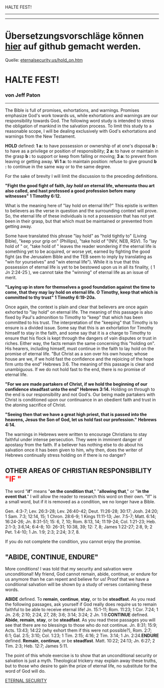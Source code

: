 <!--t HALTE FEST! - in Arbeit (0% übersetzt) t-->
<!--d d-->

HALTE FEST!

- - - 
- - -

# Übersetzungsvorschläge können [hier](https://github.com/gesundelehre/gesundelehre_translate/blob/master/content/eternalsecurity.us/halte-fest.md) auf github gemacht werden.

Quelle: [eternalsecurity.us/hold_on.htm](http://gesundelehre.tk/forwarder.php?url=http://eternalsecurity.us/hold_on.htm)

# HALTE FEST!

### von Jeff Paton

* * *

The Bible is full of promises, exhortations, and warnings. Promises emphasize God's work towards us, while exhortations and warnings are our responsibility towards God. The following word study is intended to stress the obligation of mankind in the salvation process. To limit this study to a reasonable scope, I will be dealing exclusively with God's exhortations and warnings from the New Testament.

**HOLD** defined: **1 a:** to have possession or ownership of at one's disposal **b :** to have as a privilege or position of responsibility; **2 a:** to have or maintain in the grasp **b :** to support or keep from falling or moving; **3 a:** to prevent from leaving or getting away. **Vi 1 a:** to maintain position: refuse to give ground **b :** to continue in the same way or to the same degree.

For the sake of brevity I will limit the discussion to the preceding definitions.

**"Fight the good fight of faith, _lay hold on_ eternal life, whereunto thou art also called, and hast professed a good profession before many witnesses" 1 Timothy 6:12.**

What is the meaning here of "lay hold on eternal life?" This epistle is written to believers as the verse in question and the surrounding context will prove. So, the eternal life of these individuals is not a possession that has not yet been in their grasp, but that which must be maintained or prevented from getting away.

Some have translated this phrase "lay hold" as "hold tightly to" (Living Bible), "keep your grip on" (Phillips), "take hold of "(NIV, NEB, RSV). To "lay hold of " or, "take hold of " leaves the reader wondering if the eternal life is something yet to be acquired, or worse yet, earned by fighting the good fight (as the Jerusalem Bible and the TEB seem to imply by translating as "win for yourselves" and "win eternal life"). While it is true that this possession of eternal life is yet to be bestowed upon us in all its finality, ( 1 Jn 2:24-25 ), we cannot take the "winning" of eternal life as an issue of merit.

**"Laying up in store for themselves a good foundation against the time to come, that they may lay hold on eternal life. O Timothy, keep that which is committed to thy trust" 1 Timothy 6:19-20a.**

Once again, the context is plain and clear that believers are once again exhorted to "lay hold" on eternal life. The meaning of this passage is also fixed by Paul's admonition to Timothy to "keep" that which has been committed to his trust. The interpretation of the "keeping" that Timothy is to ensure is a divided issue. Some say that this is an exhortation for Timothy himself to stay in the faith, and some say that it is a charge to Timothy to ensure that his flock is kept through the dangers of vain disputes or trust in riches. Either way, the facts remain the same concerning this "holding on". His hearers, including himself, must continue in the faith to lay hold on the promise of eternal life.
 "But Christ as a son over his own house; whose house are we, if we hold fast the confidence and the rejoicing of the hope firm unto the end" Hebrews 3:6\. The meaning of this passage is clear and unambiguous. If we do not hold fast to the end, there is no promise of eternal life.

**"For we are made partakers of Christ, if we hold the beginning of our confidence steadfast unto the end" Hebrews 3:14.** Holding on through to the end is our responsibility and not God's. Our being made partakers with Christ is conditioned upon our continuance in an obedient faith and trust in the atoning sacrifice of Christ.

**"Seeing then that we have a great high priest, that is passed into the heavens, Jesus the Son of God, let us hold fast our profession." Hebrews 4:14.**

The warnings in Hebrews were written to encourage Christians to stay faithful under intense persecution. They were in imminent danger of apostasy from the faith. If a believer has nothing else to do about his salvation once it has been given to him, why then, does the writer of Hebrews continually stress holding on if there is no danger?


## OTHER AREAS OF CHRISTIAN RESPONSIBILITY<font color="red" size="5"> "IF "</font>

The word "**if**" means "**on the condition that**," "**allowing that**," or "**in the event that**." I will allow the reader to research this word on their own. "If" is a small word, but if it is removed as a condition, we no longer have a Bible.

Gen. 4:3-7; Lev. 26:3-28; Lev. 26:40-42; Deut. 11:26-28; 30:17; Josh. 24:20; 1 Sam. 7:3; 12:14, 15; 1 Chron. 28:6-9; 1 Kings 11:11-13; Jer. 7:5-7; Matt. 6:14; 16:24-26; Jn. 8:31-51; 15: 6, 7, 10; Rom. 8:13, 14; 11:19-24; Col. 1:21-23; Heb. 2:1-3; 3:6,14; 6:4-8; 10: 26-31; 10:38, 39; 12: 7, 8; James 1:22-27; 2:8, 9; 2 Pet. 1:4-10; 1 Jn. 1:9; 2:3; 2:24; 3:7, 8.

If you do not complete the condition, you cannot enjoy the promise.


## "ABIDE, CONTINUE, ENDURE"

More conditions! I was told that my security and salvation were unconditional! My friend, God cannot remain, abide, continue, or endure for us anymore than he can repent and believe for us! Proof that we have a conditional salvation will be shown by a study of verses containing these words.

**ABIDE** defined. To **remain**, **continue**, **stay**, or to be **steadfast**. As you read the following passages, ask yourself if God really does require us to remain faithful to be able to receive eternal life! Jn. 15:1-11; Rom. 11:23; 1 Cor. 7:24; 1 Jn. 2:6; 2:10; 2:24, 27, 28; 3:6; 3:14; 3:24; 2 Jn. 1:9.**CONTINUE** defined. **Abide**, **remain**, **stay**, or be **steadfast**. As you read these passages you will see that there are no blessings to those who do not continue. Jn. 8:31; 15:9; Acts. 13:43; 14:22 (why exhort them if this were not possible?), Rom. 2:7; 6:1; Gal. 2:5; 3:10; Col. 1:23; 1 Tim. 2:15; 4:16; 2 Tim. 3:14; 1 Jn. 2:24.**ENDURE** defined. **Remain**, **continue**, or be **steadfast**. Matt. 10:22; 24:13; Jn. 6:27; 2 Tim. 2:3; Heb. 12:7; James 5:11.

The point of this whole exercise is to show that an unconditional security or salvation is just a myth. Theological trickery may explain away these truths, but to those who desire to gain the prize of eternal life, no substitute for the word of God will do.

[ETERNAL SECURITY](http://www.eternalsecurity.us/index.htm)
